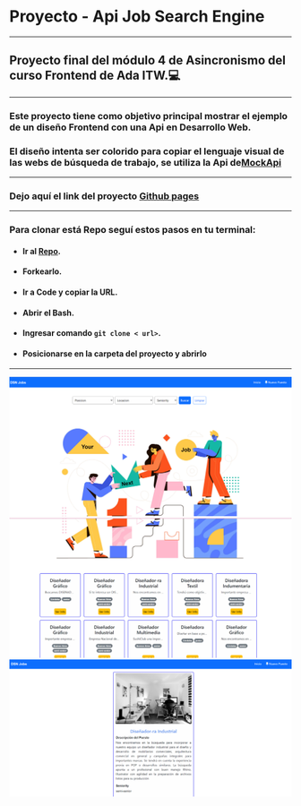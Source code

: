 # Proyecto - Api Job Search Engine
***
## Proyecto final del módulo 4 de Asincronismo del curso Frontend de Ada ITW.💻
***
### Este proyecto tiene como objetivo principal mostrar el ejemplo de un diseño Frontend con una Api en Desarrollo Web.
### El diseño intenta ser colorido para copiar el lenguaje visual de las webs de búsqueda de trabajo, se utiliza la Api de[MockApi](https://mockapi.io/projects/6524190dea560a22a4e96ab2)
*****
### Dejo aquí el link del proyecto [Github pages](hhttps://lauramarcelli.github.io/dsnJOBS/)
*****
### Para clonar está Repo seguí estos pasos en tu terminal:
- #### Ir al [Repo](https://github.com/lauramarcelli/dsnJOBS.git).
- #### Forkearlo.
- #### Ir a Code y copiar la URL.
- #### Abrir el Bash.
- #### Ingresar comando ```git clone < url>```.
- #### Posicionarse en la carpeta del proyecto y abrirlo 

*****
![imagen](/assets/imagen-1.png)
![imagen](/assets/imagen-2.png)
![imagen](/assets/imagen-3.png)